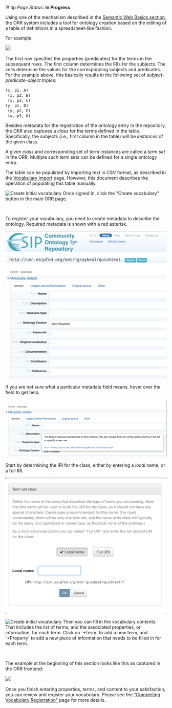 !!! tip
    _Page Status_: **In Progress**

Using one of the mechanism described in the [Semantic Web Basics section](/semweb/#another-triple-table-arrangement),
the ORR system includes a tool for ontology creation based on the editing of a table of definitions
in a spreadsheet-like fashion.

For example:

![](/img/v2r.png)

The first row specifies the properties (predicates) for the terms in the subsequent rows.
The first column determines the IRIs for the subjects.
The cells determine the values for the corresponding subjects and predicates.
For the example above, this basically results in the following set of
_subject-predicate-object triples_:

```
(x, p1, A)
 (x, p2, B)
 (x, p3, C) 
(y, p1, D)
 (y, p2, E)
 (w, p3, K)
```

Besides metadata for the registration of the ontology entry in the repository,
the ORR also captures a _class_ for the terms defined in the table.
Specifically, the subjects (i.e., first column in the table) will be _instances_
of the given class.
 
A given _class_ and corresponding set of term instances are called a _term set_ 
in the ORR. Multiple such term sets can be defined for a single ontology entry.

The table can be populated by importing text in CSV format, 
as described in the [Vocabulary Import](/vocab/import) page. 
However, this document describes the operation of populating this table manually. 


<img class="smallfloatright" alt="Create initial vocabulary" src="../../img/cor/cor-vocabulary-create-initial-20160828.png">
Once signed in, click the "Create vocabulary" button in the main ORR page.

<p class="clearfix">&nbsp;</p>

To register your vocabulary, you need to create metadata to describe the ontology. Required metadata is shown with a red asterisk.

![Vocabulary create metadata](../img/cor/cor-vocabulary-create-metadata-20160828.png)

If you are not sure what a particular metadata field means, hover over the field to get help.

![Vocabulary create metadata help](../img/cor/cor-vocabulary-create-metadata-help-20160828.png)

Start by determining the IRI for the class, either by entering a _local_ name, or
a full IRI.

![Vocabulary create local name](../img/cor/cor-vocabulary-create-local-name-20160828.png)

<img class="smallfloatright" alt="Create initial vocabulary" src="../../img/cor/cor-vocabulary-create-term-property-20160828.png">
Then you can fill in the vocabulary contents. 
That includes the list of terms; and the associated properties, or information, for each term. 
Click on `+Term` to add a new term, and `+Property` to add a new piece of information that needs to be filled in for each term.

<p class="clearfix">&nbsp;</p>

The example at the beginning of this section looks like this as captured in the ORR frontend:

![](/img/v2r-example.png)


Once you finish entering properties, terms, and content to your satisfaction, you can review and register your vocabulary. 
Please see the [“Completing Vocabulary Registration"](/vocab/register) page for more details.
